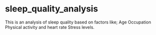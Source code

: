 # sleep_quality_analysis
This is an analysis of sleep quality based on factors like;
Age
Occupation
Physical activity and heart rate
Stress levels.
